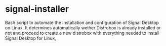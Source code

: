 # signal-installer
Bash script to automate the installation and configuration of Signal Desktop on Linux. It determines automatically wether Distrobox is already installed or not and proceed to create a new distrobox with everything needed to install Signal Desktop for Linux,
